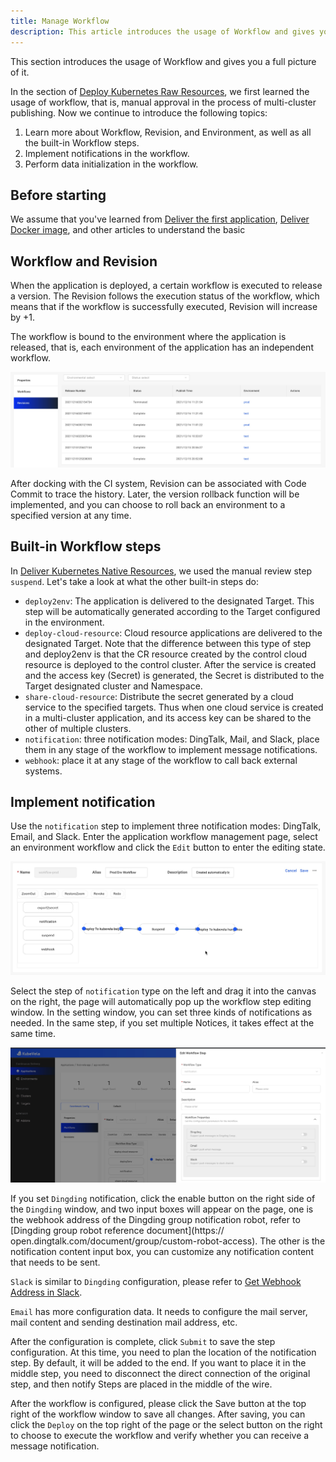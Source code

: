 ```yaml
---
title: Manage Workflow
description: This article introduces the usage of Workflow and gives you a full picture of it.
---
```


This section introduces the usage of Workflow and gives you a full picture of it.

In the section of [Deploy Kubernetes Raw Resources](./k8s-object), we first learned the usage of workflow, that is, manual approval in the process of multi-cluster publishing. Now we continue to introduce the following topics:

1. Learn more about Workflow, Revision, and Environment, as well as all the built-in Workflow steps.
2. Implement notifications in the workflow.
3. Perform data initialization in the workflow.

## Before starting

We assume that you've learned from [Deliver the first application](../quick-start), [Deliver Docker image](./webservice), and other articles to understand the basic

## Workflow and Revision

When the application is deployed, a certain workflow is executed to release a version. The Revision follows the execution status of the workflow, which means that if the workflow is successfully executed, Revision will increase by +1.

The workflow is bound to the environment where the application is released, that is, each environment of the application has an independent workflow.

![Application Revision List](../resources/app-revision.jpg)

After docking with the CI system, Revision can be associated with Code Commit to trace the history. Later, the version rollback function will be implemented, and you can choose to roll back an environment to a specified version at any time.

## Built-in Workflow steps

In [Deliver Kubernetes Native Resources](./k8s-object), we used the manual review step `suspend`. Let's take a look at what the other built-in steps do:

- `deploy2env`: The application is delivered to the designated Target. This step will be automatically generated according to the Target configured in the environment.
- `deploy-cloud-resource`: Cloud resource applications are delivered to the designated Target. Note that the difference between this type of step and deploy2env is that the CR resource created by the control cloud resource is deployed to the control cluster. After the service is created and the access key (Secret) is generated, the Secret is distributed to the Target designated cluster and Namespace.
- `share-cloud-resource`: Distribute the secret generated by a cloud service to the specified targets. Thus when one cloud service is created in a multi-cluster application, and its access key can be shared to the other of multiple clusters.
- `notification`: three notification modes: DingTalk, Mail, and Slack, place them in any stage of the workflow to implement message notifications.
- `webhook`: place it at any stage of the workflow to call back external systems.

## Implement notification

Use the `notification` step to implement three notification modes: DingTalk, Email, and Slack. Enter the application workflow management page, select an environment workflow and click the `Edit` button to enter the editing state.

![workflow-edit](../resources/workflow-edit.jpg)

Select the step of `notification` type on the left and drag it into the canvas on the right, the page will automatically pop up the workflow step editing window. In the setting window, you can set three kinds of notifications as needed. In the same step, if you set multiple Notices, it takes effect at the same time.

![workflow-notification](../resources/workflow-notification.jpg)

If you set `Dingding` notification, click the enable button on the right side of the `Dingding` window, and two input boxes will appear on the page, one is the webhook address of the Dingding group notification robot, refer to [Dingding group robot reference document](https:// open.dingtalk.com/document/group/custom-robot-access). The other is the notification content input box, you can customize any notification content that needs to be sent.

`Slack` is similar to `Dingding` configuration, please refer to [Get Webhook Address in Slack](https://api.slack.com/messaging/webhooks).

`Email` has more configuration data. It needs to configure the mail server, mail content and sending destination mail address, etc.

After the configuration is complete, click `Submit` to save the step configuration. At this time, you need to plan the location of the notification step. By default, it will be added to the end. If you want to place it in the middle step, you need to disconnect the direct connection of the original step, and then notify Steps are placed in the middle of the wire.

After the workflow is configured, please click the Save button at the top right of the workflow window to save all changes. After saving, you can click the `Deploy` on the top right of the page or the select button on the right to choose to execute the workflow and verify whether you can receive a message notification.
